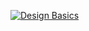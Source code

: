 [![Design Basics](https://img.youtube.com/vi/bnTC4xjY9eA/0.jpg)](https://youtube.com/playlist?list=PLEyo6_xbT5EBuWwSDsuhpIU2C19dAZgiC)